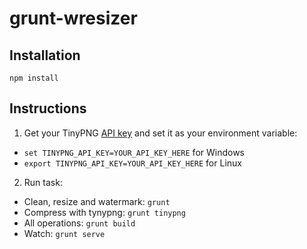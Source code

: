 # grunt-wresizer

## Installation

`npm install`

## Instructions

1. Get your TinyPNG [API key](https://tinypng.com/developers) and set it as your environment variable:
  * `set TINYPNG_API_KEY=YOUR_API_KEY_HERE` for Windows
  * `export TINYPNG_API_KEY=YOUR_API_KEY_HERE` for Linux
2. Run task:
  * Clean, resize and watermark: `grunt`
  * Compress with tynypng: `grunt tinypng`
  * All operations: `grunt build`
  * Watch: `grunt serve`